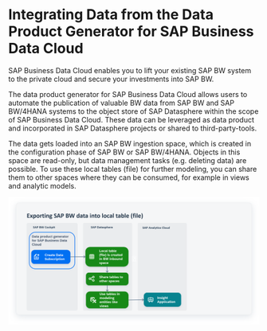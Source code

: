 <!-- loiocca4744c85b14788babe7cb6b77c9973 -->

# Integrating Data from the Data Product Generator for SAP Business Data Cloud

SAP Business Data Cloud enables you to lift your existing SAP BW system to the private cloud and secure your investments into SAP BW.



The data product generator for SAP Business Data Cloud allows users to automate the publication of valuable BW data from SAP BW and SAP BW/4HANA systems to the object store of SAP Datasphere within the scope of SAP Business Data Cloud. These data can be leveraged as data product and incorporated in SAP Datasphere projects or shared to third-party-tools.

The data gets loaded into an SAP BW ingestion space, which is created in the configuration phase of SAP BW or SAP BW/4HANA. Objects in this space are read-only, but data management tasks \(e.g. deleting data\) are possible. To use these local tables \(file\) for further modeling, you can share them to other spaces where they can be consumed, for example in views and analytic models.

![This graphic shows a swim lane diagram: the data subscription is created in the SAP BW Cockpit, in SAP Datasphere, a local table (file) is created , shared to another space, and used to model entities, then it can be consumed in SAP Analytics Cloud.](images/DWC_-_BDC_-_data_product_generator_d09eefb.png)

